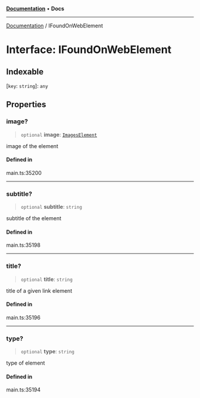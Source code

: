 [**Documentation**](../README.md) • **Docs**

***

[Documentation](../globals.md) / IFoundOnWebElement

# Interface: IFoundOnWebElement

## Indexable

 \[`key`: `string`\]: `any`

## Properties

### image?

> `optional` **image**: [`ImagesElement`](../classes/ImagesElement.md)

image of the element

#### Defined in

main.ts:35200

***

### subtitle?

> `optional` **subtitle**: `string`

subtitle of the element

#### Defined in

main.ts:35198

***

### title?

> `optional` **title**: `string`

title of a given link element

#### Defined in

main.ts:35196

***

### type?

> `optional` **type**: `string`

type of element

#### Defined in

main.ts:35194
